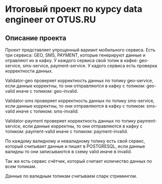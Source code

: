 # Итоговый проект по курсу data engineer от OTUS.RU 
## Описание проекта
Проект представляет упрощенный вариант мобильного сервиса.
Есть три сервиса: GEO, SMS, PAYMENT, которые генерируют данные и отравляют их в кафку.
У каждого сервиса свой топик в кафке: geo-service, sms-service, payment-service.
У кадого сервиса есть проверка корректности данных.

Validator-geo проверяет корректность данных по топику geo-service,
если данные корректны, то они отправляются в кафку с топиком: geo-valid иначе с топиком: geo-invalid.

Validator-sms проверяет корректность данных по топику sms-service,
если данные корректны, то они отправляются в кафку с топиком: sms-valid иначе с топиком: sms-invalid.

Validator-payment проверяет корректность данных по топику payment-service,
если данные корректны, то они отправляются в кафку с топиком: payment-valid иначе с топиком: payment-invalid.

По каждому валидному и невалидному топику есть свой сервис, который считывает данные и пишет в POSTGRESQL,
если данные валидны то они записываются в схему valid иначе в invalid.

Так же есть сервис счётчик, который считает количество данных по всем топикам.

Данные по валидным топикам считываем спарк стримингом.

